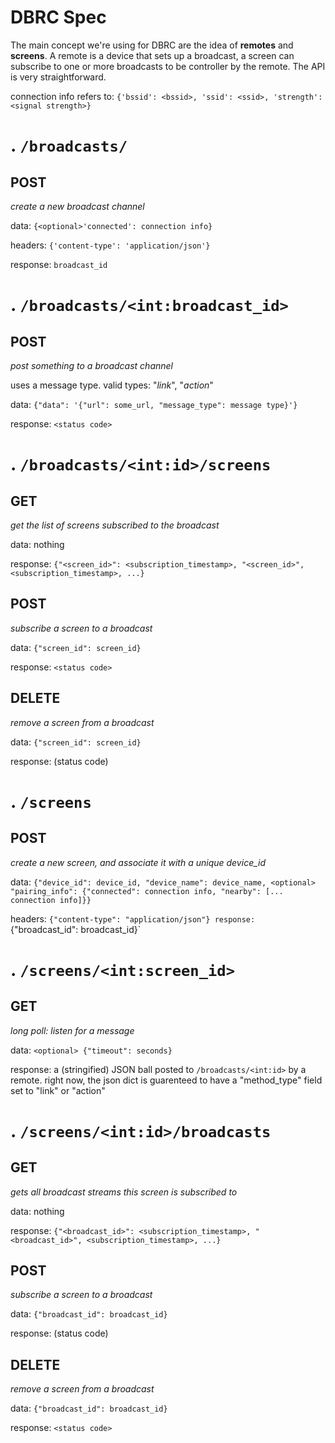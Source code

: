 DBRC Spec
=

The main concept we're using for DBRC are the idea of __remotes__ and __screens__. A remote is a device that sets up a broadcast, a screen can subscribe to one or more broadcasts to be controller by the remote. The API is very straightforward.

connection info refers to: `{'bssid': <bssid>, 'ssid': <ssid>, 'strength': <signal strength>}`

.
`/broadcasts/`
=

POST
-
_create a new broadcast channel_

data: `{<optional>'connected': connection info}`

headers: `{'content-type': 'application/json'}`

response: `broadcast_id`

.
`/broadcasts/<int:broadcast_id>`
=

POST
-
_post something to a broadcast channel_

uses a message type. valid types: "_link_", "_action_"

data: `{"data": '{"url": some_url, "message_type": message type}'}`

response: `<status code>`

.
`/broadcasts/<int:id>/screens`
=

GET
-
_get the list of screens subscribed to the broadcast_

data: nothing

response: `{"<screen_id>": <subscription_timestamp>, "<screen_id>", <subscription_timestamp>, ...}`


POST
-
_subscribe a screen to a broadcast_

data: `{"screen_id": screen_id}`

response: `<status code>`

DELETE
-
_remove a screen from a broadcast_

data: `{"screen_id": screen_id}`

response: (status code)


.
`/screens`
=

POST
-
_create a new screen, and associate it with a unique device\_id_

data: `{"device_id": device_id, "device_name": device_name, <optional> "pairing_info": {"connected": connection info, "nearby": [... connection info]}}`

headers: `{"content-type": "application/json"}
response: `{"broadcast_id": broadcast_id}`

.
`/screens/<int:screen_id>`
=

GET
-
_long poll: listen for a message_

data: `<optional> {"timeout": seconds}`

response: a (stringified) JSON ball posted to `/broadcasts/<int:id>` by a remote. right now, the json dict is guarenteed to have a "method_type" field set to "link" or "action"

.
`/screens/<int:id>/broadcasts`
=

GET
-
_gets all broadcast streams this screen is subscribed to_

data: nothing

response: `{"<broadcast_id>": <subscription_timestamp>, "<broadcast_id>", <subscription_timestamp>, ...}`

POST
-
_subscribe a screen to a broadcast_

data: `{"broadcast_id": broadcast_id}`

response: (status code)

DELETE
-
_remove a screen from a broadcast_

data: `{"broadcast_id": broadcast_id}`

response: `<status code>`